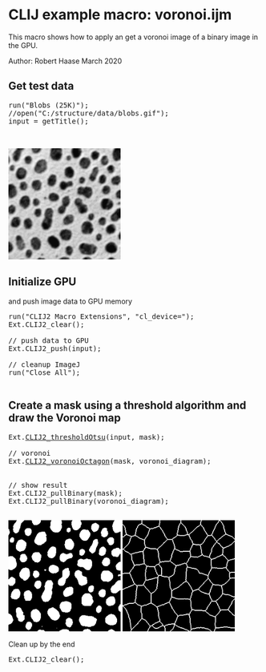 

# CLIJ example macro: voronoi.ijm

This macro shows how to apply an get a
voronoi image of a binary image in the GPU.

Author: Robert Haase
         March 2020


## Get test data

<pre class="highlight">
run("Blobs (25K)");
//open("C:/structure/data/blobs.gif");
input = getTitle();


</pre>
<a href="image_1587212624812.png"><img src="image_1587212624812.png" width="224" alt="blobs.gif"/></a>

## Initialize GPU
 and push image data to GPU memory

<pre class="highlight">
run("CLIJ2 Macro Extensions", "cl_device=");
Ext.CLIJ2_clear();

// push data to GPU
Ext.CLIJ2_push(input);

// cleanup ImageJ
run("Close All");

</pre>

## Create a mask using a threshold algorithm and draw the Voronoi map

<pre class="highlight">
Ext.<a href="https://clij.github.io/clij2-docs/reference_thresholdOtsu">CLIJ2_thresholdOtsu</a>(input, mask);

// voronoi
Ext.<a href="https://clij.github.io/clij2-docs/reference_voronoiOctagon">CLIJ2_voronoiOctagon</a>(mask, voronoi_diagram);


// show result
Ext.CLIJ2_pullBinary(mask);
Ext.CLIJ2_pullBinary(voronoi_diagram);

</pre>
<a href="image_1587212628710.png"><img src="image_1587212628710.png" width="224" alt="CLIJ2_thresholdOtsu_result28"/></a>
<a href="image_1587212628744.png"><img src="image_1587212628744.png" width="224" alt="CLIJ2_voronoiOctagon_result29"/></a>

Clean up by the end

<pre class="highlight">
Ext.CLIJ2_clear();

</pre>



</pre>
</pre>
